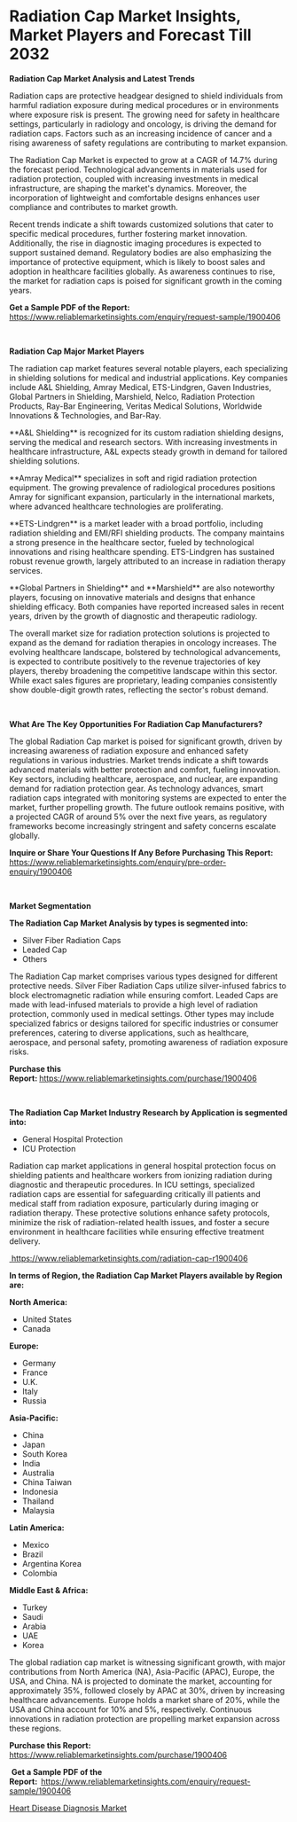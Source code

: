 <p><h1>Radiation Cap Market Insights, Market Players and Forecast Till 2032</h1></p><p><strong>Radiation Cap Market Analysis and Latest Trends</strong></p>
<p><p>Radiation caps are protective headgear designed to shield individuals from harmful radiation exposure during medical procedures or in environments where exposure risk is present. The growing need for safety in healthcare settings, particularly in radiology and oncology, is driving the demand for radiation caps. Factors such as an increasing incidence of cancer and a rising awareness of safety regulations are contributing to market expansion.</p><p>The Radiation Cap Market is expected to grow at a CAGR of 14.7% during the forecast period. Technological advancements in materials used for radiation protection, coupled with increasing investments in medical infrastructure, are shaping the market's dynamics. Moreover, the incorporation of lightweight and comfortable designs enhances user compliance and contributes to market growth. </p><p>Recent trends indicate a shift towards customized solutions that cater to specific medical procedures, further fostering market innovation. Additionally, the rise in diagnostic imaging procedures is expected to support sustained demand. Regulatory bodies are also emphasizing the importance of protective equipment, which is likely to boost sales and adoption in healthcare facilities globally. As awareness continues to rise, the market for radiation caps is poised for significant growth in the coming years.</p></p>
<p><strong>Get a Sample PDF of the Report:&nbsp;</strong> <a href="https://www.reliablemarketinsights.com/enquiry/request-sample/1900406?utm_campaign=3118&utm_medium=2&utm_source=Github&utm_content=ia&utm_term=04032025&utm_id=radiation-cap">https://www.reliablemarketinsights.com/enquiry/request-sample/1900406</a></p>
<p>&nbsp;</p>
<p><strong>Radiation Cap Major Market Players</strong></p>
<p><p>The radiation cap market features several notable players, each specializing in shielding solutions for medical and industrial applications. Key companies include A&L Shielding, Amray Medical, ETS-Lindgren, Gaven Industries, Global Partners in Shielding, Marshield, Nelco, Radiation Protection Products, Ray-Bar Engineering, Veritas Medical Solutions, Worldwide Innovations & Technologies, and Bar-Ray.</p><p>**A&L Shielding** is recognized for its custom radiation shielding designs, serving the medical and research sectors. With increasing investments in healthcare infrastructure, A&L expects steady growth in demand for tailored shielding solutions.</p><p>**Amray Medical** specializes in soft and rigid radiation protection equipment. The growing prevalence of radiological procedures positions Amray for significant expansion, particularly in the international markets, where advanced healthcare technologies are proliferating.</p><p>**ETS-Lindgren** is a market leader with a broad portfolio, including radiation shielding and EMI/RFI shielding products. The company maintains a strong presence in the healthcare sector, fueled by technological innovations and rising healthcare spending. ETS-Lindgren has sustained robust revenue growth, largely attributed to an increase in radiation therapy services.</p><p>**Global Partners in Shielding** and **Marshield** are also noteworthy players, focusing on innovative materials and designs that enhance shielding efficacy. Both companies have reported increased sales in recent years, driven by the growth of diagnostic and therapeutic radiology.</p><p>The overall market size for radiation protection solutions is projected to expand as the demand for radiation therapies in oncology increases. The evolving healthcare landscape, bolstered by technological advancements, is expected to contribute positively to the revenue trajectories of key players, thereby broadening the competitive landscape within this sector. While exact sales figures are proprietary, leading companies consistently show double-digit growth rates, reflecting the sector's robust demand.</p></p>
<p>&nbsp;</p>
<p><strong>What Are The Key Opportunities For Radiation Cap Manufacturers?</strong></p>
<p><p>The global Radiation Cap market is poised for significant growth, driven by increasing awareness of radiation exposure and enhanced safety regulations in various industries. Market trends indicate a shift towards advanced materials with better protection and comfort, fueling innovation. Key sectors, including healthcare, aerospace, and nuclear, are expanding demand for radiation protection gear. As technology advances, smart radiation caps integrated with monitoring systems are expected to enter the market, further propelling growth. The future outlook remains positive, with a projected CAGR of around 5% over the next five years, as regulatory frameworks become increasingly stringent and safety concerns escalate globally.</p></p>
<p><strong>Inquire or Share Your Questions If Any Before Purchasing This Report:</strong> <a href="https://www.reliablemarketinsights.com/enquiry/pre-order-enquiry/1900406?utm_campaign=3118&utm_medium=2&utm_source=Github&utm_content=ia&utm_term=04032025&utm_id=radiation-cap">https://www.reliablemarketinsights.com/enquiry/pre-order-enquiry/1900406</a></p>
<p>&nbsp;</p>
<p><strong>Market Segmentation</strong></p>
<p><strong>The Radiation Cap Market Analysis by types is segmented into:</strong></p>
<p><ul><li>Silver Fiber Radiation Caps</li><li>Leaded Cap</li><li>Others</li></ul></p>
<p><p>The Radiation Cap market comprises various types designed for different protective needs. Silver Fiber Radiation Caps utilize silver-infused fabrics to block electromagnetic radiation while ensuring comfort. Leaded Caps are made with lead-infused materials to provide a high level of radiation protection, commonly used in medical settings. Other types may include specialized fabrics or designs tailored for specific industries or consumer preferences, catering to diverse applications, such as healthcare, aerospace, and personal safety, promoting awareness of radiation exposure risks.</p></p>
<p><strong>Purchase this Report:&nbsp;</strong><a href="https://www.reliablemarketinsights.com/purchase/1900406?utm_campaign=3118&utm_medium=2&utm_source=Github&utm_content=ia&utm_term=04032025&utm_id=radiation-cap">https://www.reliablemarketinsights.com/purchase/1900406</a></p>
<p>&nbsp;</p>
<p><strong>The Radiation Cap Market Industry Research by Application is segmented into:</strong></p>
<p><ul><li>General Hospital Protection</li><li>ICU Protection</li></ul></p>
<p><p>Radiation cap market applications in general hospital protection focus on shielding patients and healthcare workers from ionizing radiation during diagnostic and therapeutic procedures. In ICU settings, specialized radiation caps are essential for safeguarding critically ill patients and medical staff from radiation exposure, particularly during imaging or radiation therapy. These protective solutions enhance safety protocols, minimize the risk of radiation-related health issues, and foster a secure environment in healthcare facilities while ensuring effective treatment delivery.</p></p>
<p><a href="https://www.reliablemarketinsights.com/radiation-cap-r1900406?utm_campaign=3118&utm_medium=2&utm_source=Github&utm_content=ia&utm_term=04032025&utm_id=radiation-cap">&nbsp;https://www.reliablemarketinsights.com/radiation-cap-r1900406</a></p>
<p><strong>In terms of Region, the Radiation Cap Market Players available by Region are:</strong></p>
<p>
    <p> <strong> North America: </strong>
        <ul>
            <li>United States</li>
            <li>Canada</li>
        </ul>
        </p> 
    <p> <strong> Europe: </strong>
        <ul>
            <li>Germany</li>
            <li>France</li>
            <li>U.K.</li>
            <li>Italy</li>
            <li>Russia</li>
        </ul>
        </p> 
    <p> <strong> Asia-Pacific: </strong>
        <ul>
            <li>China</li>
            <li>Japan</li>
            <li>South Korea</li>
            <li>India</li>
            <li>Australia</li>
            <li>China Taiwan</li>
            <li>Indonesia</li>
            <li>Thailand</li>
            <li>Malaysia</li>
        </ul>
        </p> 
    <p> <strong> Latin America: </strong>
        <ul>
            <li>Mexico</li>
            <li>Brazil</li>
            <li>Argentina Korea</li>
            <li>Colombia</li>
        </ul>
        </p> 
    <p> <strong> Middle East & Africa: </strong>
        <ul>
            <li>Turkey</li>
            <li>Saudi</li>
            <li>Arabia</li>
            <li>UAE</li>
            <li>Korea</li>
        </ul>
    </p>
    </p>
<p><p>The global radiation cap market is witnessing significant growth, with major contributions from North America (NA), Asia-Pacific (APAC), Europe, the USA, and China. NA is projected to dominate the market, accounting for approximately 35%, followed closely by APAC at 30%, driven by increasing healthcare advancements. Europe holds a market share of 20%, while the USA and China account for 10% and 5%, respectively. Continuous innovations in radiation protection are propelling market expansion across these regions.</p></p>
<p><strong>Purchase this Report: </strong><a href="https://www.reliablemarketinsights.com/purchase/1900406?utm_campaign=3118&utm_medium=2&utm_source=Github&utm_content=ia&utm_term=04032025&utm_id=radiation-cap">https://www.reliablemarketinsights.com/purchase/1900406</a></p>
<p>&nbsp;<strong>Get a Sample PDF of the Report:&nbsp;&nbsp;</strong><a href="https://www.reliablemarketinsights.com/enquiry/request-sample/1900406?utm_campaign=3118&utm_medium=2&utm_source=Github&utm_content=ia&utm_term=04032025&utm_id=radiation-cap">https://www.reliablemarketinsights.com/enquiry/request-sample/1900406</a></p>
<p><strong></strong></p>
<p><p><a href="https://github.com/muhjanaidu/Market-Research-Report-List-1/blob/main/heart-disease-diagnosis-market.md?utm_campaign=3118&utm_medium=2&utm_source=Github&utm_content=ia&utm_term=04032025&utm_id=radiation-cap">Heart Disease Diagnosis Market</a></p></p>